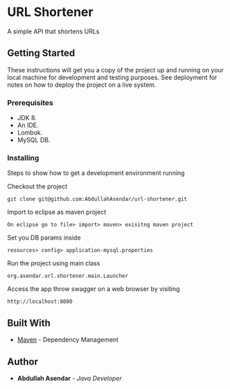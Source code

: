 # URL Shortener

A simple API that shortens URLs

## Getting Started

These instructions will get you a copy of the project up and running on your local machine for development and testing purposes. See deployment for notes on how to deploy the project on a live system.

### Prerequisites

 - JDK 8.
 - An IDE.
 - Lombok.
 - MySQL DB.

### Installing

Steps to show how to get a development environment running

Checkout the project

```
git clone git@github.com:AbdullahAsendar/url-shortener.git
```

Import to eclipse as maven project

```
On eclipse go to file> import> maven> exisitng maven project
```

Set you DB params inside

```
resources> config> application-mysql.properties
```

Run the project using main class

```
org.asendar.url.shortener.main.Launcher
```

Access the app throw swagger on a web browser by visiting
```
http://localhost:8080
```

## Built With

* [Maven](https://maven.apache.org/) - Dependency Management

## Author

* **Abdullah Asendar** - *Java Developer*
